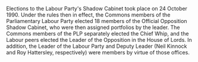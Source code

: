 Elections to the Labour Party's Shadow Cabinet took place on 24 October 1990. Under the rules then in effect, the Commons members of the Parliamentary Labour Party elected 18 members of the Official Opposition Shadow Cabinet, who were then assigned portfolios by the leader. The Commons members of the PLP separately elected the Chief Whip, and the Labour peers elected the Leader of the Opposition in the House of Lords. In addition, the Leader of the Labour Party and Deputy Leader (Neil Kinnock and Roy Hattersley, respectively) were members by virtue of those offices.
